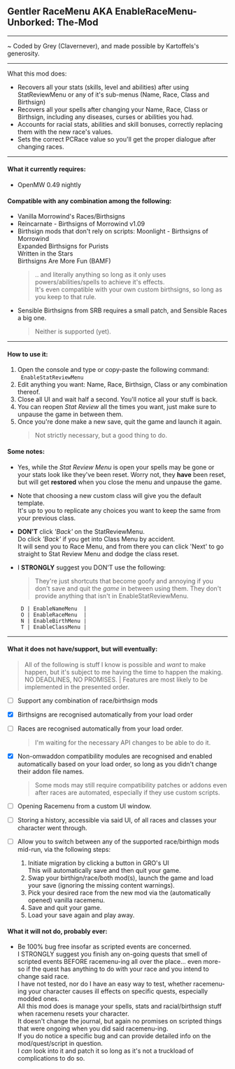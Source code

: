 ## Gentler RaceMenu AKA EnableRaceMenu-Unborked: The-Mod
---

~ Coded by Grey (Clavernever), and made possible by Kartoffels's generosity.

---

What this mod does:

  - Recovers all your stats (skills, level and abilities) after using StatReviewMenu or any of it's sub-menus (Name, Race, Class and Birthsign)
  - Recovers all your spells after changing your Name, Race, Class or Birthsign, including any diseases, curses or abilities you had.
  - Accounts for racial stats, abilities and skill bonuses, correctly replacing them with the new race's values.
  - Sets the correct PCRace value so you'll get the proper dialogue after changing races.

---

#### What it currently requires:
  - OpenMW 0.49 nightly

#### Compatible with any combination among the following:
  - Vanilla Morrowind's Races/Birthsigns
  - Reincarnate - Birthsigns of Morrowind v1.09﻿
  - Birthsign mods that don't rely on scripts:
      Moonlight - Birthsigns of Morrowind  
      Expanded Birthsigns for Purists  
      Written in the Stars  
      Birthsigns Are More Fun (BAMF)  
     >.. and literally anything so long as it only uses powers/abilities/spells to achieve it's effects.  
        It's even compatible with your own custom birthsigns, so long as you keep to that rule.
  - Sensible Birthsigns from SRB requires a small patch, and Sensible Races a big one.
    > Neither is supported (yet).

---
#### How to use it:

1. Open the console and type or copy-paste the following command:  
   `  EnableStatReviewMenu  `  
3. Edit anything you want: Name, Race, Birthsign, Class or any combination thereof.
4. Close all UI and wait half a second. You'll notice all your stuff is back.
5. You can reopen _Stat Review_ all the times you want, just make sure to unpause the game in between them.
6. Once you're done make a new save, quit the game and launch it again.  
   > Not strictly necessary, but a good thing to do.

#### Some notes:

  - Yes, while the _Stat Review Menu_ is open your spells may be gone or your stats look like they've been reset.
    Worry not, they **have** been reset, but will get **restored** when you close the menu and unpause the game.
    
  - Note that choosing a new custom class will give you the default template.  
    It's up to you to replicate any choices you want to keep the same from your previous class.
    
  - **DON'T** click _'Back'_ on the StatReviewMenu.  
    Do click _'Back'_ if you get into Class Menu by accident.  
    It will send you to Race Menu, and from there you can click 'Next' to go straight to Stat Review Menu and dodge the class reset.
    
  - I **STRONGLY** suggest you DON'T use the following:
    > They're just shortcuts that become goofy and annoying if you don't save and quit the *game* in between using them.
    > They don't provide anything that isn't in EnableStatReviewMenu.  
    
    ` D | EnableNameMenu  |`  
    ` O | EnableRaceMenu  |`  
    ` N | EnableBirthMenu |`  
    ` T | EnableClassMenu |`  

- - - - - - - - - - - - - - - - - - - - - - - - - - - - - - - -

#### What it does not have/support, but will eventually:

> All of the following is stuff I know is possible and *want* to make happen, but it's subject to me having the time to happen the making.
> NO DEADLINES, NO PROMISES. | Features are most likely to be implemented in the presented order.

  - [ ] Support any combination of race/birthsign mods
  - [x] Birthsigns are recognised automatically from your load order
  - [ ] Races are recognised automatically from your load order.
    > I'm waiting for the necessary API changes to be able to do it.  
  - [x] Non-omwaddon compatibility modules are recognised and enabled automatically based on your load order, so long as you didn't change their addon file names.
    > Some mods may still require compatibility patches or addons even after races are automated, especially if they use custom scripts.
  - [ ] Opening Racemenu from a custom UI window.
  - [ ] Storing a history, accessible via said UI, of all races and classes your character went through.

  - [ ] Allow you to switch between any of the supported race/birthign mods mid-run, via the following steps:
    1. Initiate migration by clicking a button in GRO's UI  
       This will automatically save and then quit your game.
    2. Swap your birthign/race/both mod(s), launch the game and load your save (ignoring the missing content warnings).
    3. Pick your desired race from the new mod via the (automatically opened) vanilla racemenu.
    4. Save and quit your game.
    5. Load your save again and play away.

#### What it will not do, probably ever:

  - Be 100% bug free insofar as scripted events are concerned.  
    I STRONGLY suggest you finish any on-going quests that smell of scripted events BEFORE racemenu-ing all over the place... even more-so if the quest has anything to do with your race and you intend to change said race.  
    I have not tested, nor do I have an easy way to test, whether racemenu-ing your character causes ill effects on specific quests, especially modded ones.  
      All this mod does is manage your spells, stats and racial/birthsign stuff when racemenu resets your character.  
      It doesn't change the journal, but again no promises on scripted things that were ongoing when you did said racemenu-ing.  
    If you do notice a specific bug and can provide detailed info on the mod/quest/script in question.  
    I *can* look into it and patch it so long as it's not a truckload of complications to do so.
